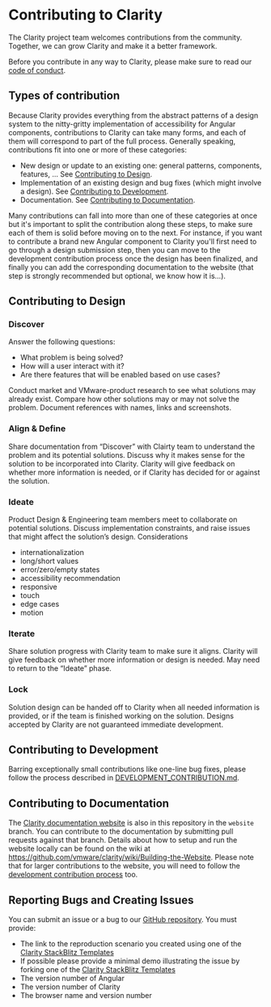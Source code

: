 # Contributing to Clarity

The Clarity project team welcomes contributions from the community. Together, we can grow Clarity and make it a better framework.

Before you contribute in any way to Clarity, please make sure to read our [code of conduct](/CODE_OF_CONDUCT.md).

## Types of contribution

Because Clarity provides everything from the abstract patterns of a design system to the nitty-gritty implementation of
accessibility for Angular components, contributions to Clarity can take many forms, and each of them will correspond
to part of the full process. Generally speaking, contributions fit into one or more of these categories:

* New design or update to an existing one: general patterns, components, features, ... See
  [Contributing to Design](#contributing-to-design).
* Implementation of an existing design and bug fixes (which might involve a design). See
  [Contributing to Development](#contributing-to-development).
* Documentation. See [Contributing to Documentation](#contributing-to-documentation).

Many contributions can fall into more than one of these categories at once but it's important to split the contribution
along these steps, to make sure each of them is solid before moving on to the next.
For instance, if you want to contribute a brand new Angular component to Clarity you'll first need to go through a
design submission step, then you can move to the development contribution process once the design has been finalized,
and finally you can add the corresponding documentation to the website
(that step is strongly recommended but optional, we know how it is...).

## Contributing to Design

### Discover

Answer the following questions:

* What problem is being solved?
* How will a user interact with it?
* Are there features that will be enabled based on use cases?

Conduct market and VMware-product research to see what solutions may already exist.
Compare how other solutions may or may not solve the problem.
Document references with names, links and screenshots.

### Align & Define

Share documentation from “Discover” with Clairty team to understand the problem and its potential solutions.
Discuss why it makes sense for the solution to be incorporated into Clarity.
Clarity will give feedback on whether more information is needed, or if Clarity has decided for or against the solution.

### Ideate

Product Design & Engineering team members meet to collaborate on potential solutions.
Discuss implementation constraints, and raise issues that might affect the solution’s design.
Considerations

* internationalization
* long/short values
* error/zero/empty states
* accessibility recommendation
* responsive
* touch
* edge cases
* motion

### Iterate

Share solution progress with Clarity team to make sure it aligns.
Clarity will give feedback on whether more information or design is needed. May need to return to the “Ideate” phase.

### Lock

Solution design can be handed off to Clarity when all needed information is provided, or if the team is finished working on the solution.
Designs accepted by Clarity are not guaranteed immediate development.

## Contributing to Development

Barring exceptionally small contributions like one-line bug fixes, please follow the process described in
[DEVELOPMENT_CONTRIBUTION.md](/DEVELOPMENT_CONTRIBUTION.md).

## Contributing to Documentation

The [Clarity documentation website](https://clarity.design) is also in this repository in the `website`
branch. You can contribute to the documentation by submitting pull requests against that branch. Details about how to
setup and run the website locally can be found on the wiki at
https://github.com/vmware/clarity/wiki/Building-the-Website.
Please note that for larger contributions to the website, you will need to follow the
[development contribution process](/DEVELOPMENT_CONTRIBUTION.md) too.

## Reporting Bugs and Creating Issues

You can submit an issue or a bug to our [GitHub repository](https://github.com/vmware/clarity/issues). You must provide:

* The link to the reproduction scenario you created using one of the
  [Clarity StackBlitz Templates](https://stackblitz.com/@clr-team)
* If possible please provide a minimal demo illustrating the issue by forking one of the
  [Clarity StackBlitz Templates](https://stackblitz.com/@clr-team)
* The version number of Angular
* The version number of Clarity
* The browser name and version number
